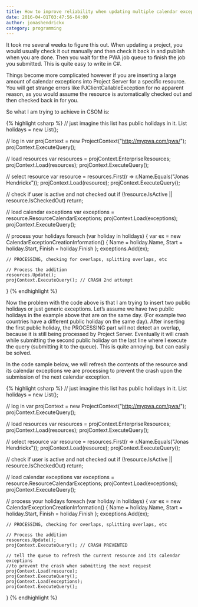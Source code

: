 ```yaml
---
title: How to improve reliability when updating multiple calendar exceptions?
date: 2016-04-01T03:47:56-04:00
author: jonashendrickx
category: programming
---
```

It took me several weeks to figure this out. When updating a project, you would usually check it out manually and then check it back in and publish when you are done. Then you wait for the PWA job queue to finish the job you submitted. This is quite easy to write in C#.

Things become more complicated however if you are inserting a large amount of calendar exceptions into Project Server for a specific resource. You will get strange errors like PJClientCallableException for no apparent reason, as you would assume the resource is automatically checked out and then checked back in for you.

So what I am trying to achieve in CSOM is:

{% highlight csharp %}
// just imagine this list has public holidays in it.
List<PublicHoliday> holidays = new List<PublicHoliday>();

// log in
var projContext = new ProjectContext("http://mypwa.com/pwa/");
projContext.ExecuteQuery();

// load resources
var resources = projContext.EnterpriseResources;
projContext.Load(resources);
projContext.ExecuteQuery();

// select resource
var resource = resources.First(r => r.Name.Equals("Jonas Hendrickx"));
projContext.Load(resource);
projContext.ExecuteQuery();

// check if user is active and not checked out
if (!resource.IsActive || resource.IsCheckedOut)
    return;

// load calendar exceptions
var exceptions = resource.ResourceCalendarExceptions;
projContext.Load(exceptions);
projContext.ExecuteQuery();

// process your holidays
foreach (var holiday in holidays)
{
    var ex = new CalendarExceptionCreationInformation()
    {
        Name = holiday.Name,
        Start = holiday.Start,
        Finish = holiday.Finish
    };
    exceptions.Add(ex);

    // PROCESSING, checking for overlaps, splitting overlaps, etc

    // Process the addition
    resources.Update();
    projContext.ExecuteQuery(); // CRASH 2nd attempt
}
{% endhighlight %}


Now the problem with the code above is that I am trying to insert two public holidays or just generic exceptions. Let&#8217;s assume we have two public holidays in the example above that are on the same day. (For example two countries have a different public holiday on the same day). After inserting the first public holiday, the PROCESSING part will not detect an overlap, because it is still being processed by Project Server. Eventually it will crash while submitting the second public holiday on the last line where I execute the query (submitting it to the queue). This is quite annoying. but can easily be solved.

In the code sample below, we will refresh the contents of the resource and its calendar exceptions we are processing to prevent the crash upon the submission of the next calendar exception.

{% highlight csharp %}
// just imagine this list has public holidays in it.
List<PublicHoliday> holidays = new List<PublicHoliday>();

// log in
var projContext = new ProjectContext("http://mypwa.com/pwa/");
projContext.ExecuteQuery();

// load resources
var resources = projContext.EnterpriseResources;
projContext.Load(resources);
projContext.ExecuteQuery();

// select resource
var resource = resources.First(r => r.Name.Equals("Jonas Hendrickx"));
projContext.Load(resource);
projContext.ExecuteQuery();

// check if user is active and not checked out
if (!resource.IsActive || resource.IsCheckedOut)
    return;

// load calendar exceptions
var exceptions = resource.ResourceCalendarExceptions;
projContext.Load(exceptions);
projContext.ExecuteQuery();

// process your holidays
foreach (var holiday in holidays)
{
    var ex = new CalendarExceptionCreationInformation()
    {
        Name = holiday.Name,
        Start = holiday.Start,
        Finish = holiday.Finish
    };
    exceptions.Add(ex);

    // PROCESSING, checking for overlaps, splitting overlaps, etc

    // Process the addition
    resources.Update();
    projContext.ExecuteQuery(); // CRASH PREVENTED

    // tell the queue to refresh the current resource and its calendar exceptions
    //to prevent the crash when submitting the next request
    projContext.Load(resource);
    projContext.ExecuteQuery();
    projContext.Load(exceptions);
    projContext.ExecuteQuery();
}
{% endhighlight %}